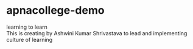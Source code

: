 # apnacollege-demo
learning to learn
<br>This is creating by Ashwini Kumar Shrivastava
to lead and implementing culture of learning 
